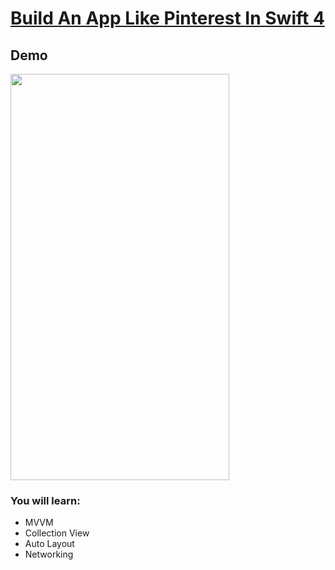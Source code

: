 # [Build An App Like Pinterest In Swift 4](https://www.youtube.com/watch?v=ob6WFzc-48k&list=PLgwcD-3WBz9kpoUFzFZUF-9Xtm1ZgFBQi)

## Demo

<img src="https://i.imgur.com/0eSv1xW.gif" width="350" height="650">

### You will learn:
- MVVM
- Collection View
- Auto Layout
- Networking
